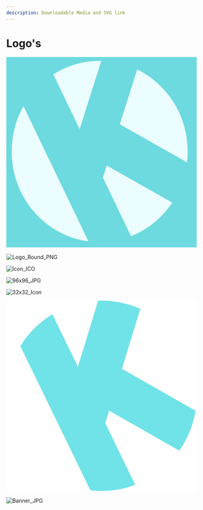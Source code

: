 ```yaml
---
description: Downloadable Media and SVG link
---
```


# Logo's



![Logo\_PNG](<../../.gitbook/assets/OFFICIAL (1).png>)

![Logo\_Round\_PNG](../../.gitbook/assets/KUKU\_LOGO.png)

![Icon\_ICO](../../.gitbook/assets/OFFICIAL.ico)

![96x96\_JPG](<../../.gitbook/assets/KUKU\_LOGO (1).png>)

![32x32\_Icon](../../.gitbook/assets/32x32\_Icon.ico)

![LOGO\_Round\_SVG](../../.gitbook/assets/SVG.svg)

![Banner\_JPG](../../.gitbook/assets/banner\_kuku.jpg)
